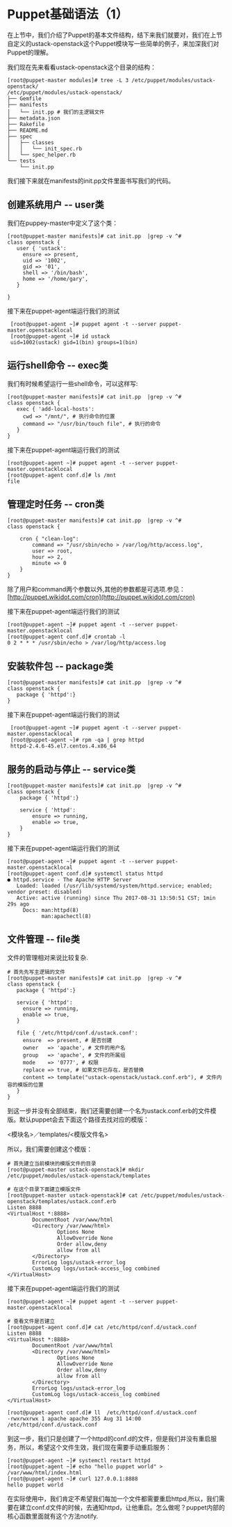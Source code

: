 # Puppet基础语法（1）

在上节中，我们介绍了Puppet的基本文件结构，结下来我们就要对，我们在上节自定义的ustack-openstack这个Puppet模块写一些简单的例子，来加深我们对Puppet的理解。

我们现在先来看看ustack-openstack这个目录的结构：

```
[root@puppet-master modules]# tree -L 3 /etc/puppet/modules/ustack-openstack/
/etc/puppet/modules/ustack-openstack/
├── Gemfile
├── manifests
│   └── init.pp # 我们的主逻辑文件
├── metadata.json
├── Rakefile
├── README.md
├── spec
│   ├── classes
│   │   └── init_spec.rb
│   └── spec_helper.rb
└── tests
    └── init.pp
```

我们接下来就在manifests的init.pp文件里面书写我们的代码。

## 创建系统用户 -- user类

我们在puppey-master中定义了这个类：

```
[root@puppet-master manifests]# cat init.pp  |grep -v ^#
class openstack {
   user { 'ustack':
     ensure => present,
     uid => '1002',
     gid => '01',
     shell => '/bin/bash',
     home => '/home/gary',
   }

}
```

接下来在puppet-agent端运行我们的测试

```
 [root@puppet-agent ~]# puppet agent -t --server puppet-master.openstacklocal
 [root@puppet-agent ~]# id ustack
 uid=1002(ustack) gid=1(bin) groups=1(bin)
```

## 运行shell命令 -- exec类

我们有时候希望运行一些shell命令，可以这样写:

```
[root@puppet-master manifests]# cat init.pp  |grep -v ^#
class openstack {
   exec { 'add-local-hosts':
     cwd => "/mnt/", # 执行命令的位置
     command => "/usr/bin/touch file", # 执行的命令
   }
}
```

接下来在puppet-agent端运行我们的测试

```
[root@puppet-agent ~]# puppet agent -t --server puppet-master.openstacklocal
[root@puppet-agent conf.d]# ls /mnt
file
```

## 管理定时任务 -- cron类

```
[root@puppet-master manifests]# cat init.pp  |grep -v ^#
class openstack {

    cron { "clean-log":
        command => "/usr/sbin/echo > /var/log/http/access.log",
        user => root,
        hour => 2,
        minute => 0
    }
}
```

除了用户和command两个参数以外,其他的参数都是可选项.参见：[http://puppet.wikidot.com/cron](http://puppet.wikidot.com/cron)

接下来在puppet-agent端运行我们的测试

```
[root@puppet-agent ~]# puppet agent -t --server puppet-master.openstacklocal
[root@puppet-agent conf.d]# crontab -l
0 2 * * * /usr/sbin/echo > /var/log/http/access.log
```

## 安装软件包 --  package类

```
[root@puppet-master manifests]# cat init.pp  |grep -v ^#
class openstack {
   package { 'httpd':}
}
```

接下来在puppet-agent端运行我们的测试

```
 [root@puppet-agent ~]# puppet agent -t --server puppet-master.openstacklocal
 [root@puppet-agent ~]# rpm -qa | grep httpd
 httpd-2.4.6-45.el7.centos.4.x86_64
```

## 服务的启动与停止 -- service类

```
[root@puppet-master manifests]# cat init.pp  |grep -v ^#
class openstack {
    package { 'httpd':}

    service { 'httpd':
        ensure => running,
        enable => true,
    }
}
```

接下来在puppet-agent端运行我们的测试

```
[root@puppet-agent ~]# puppet agent -t --server puppet-master.openstacklocal
[root@puppet-agent conf.d]# systemctl status httpd
● httpd.service - The Apache HTTP Server
   Loaded: loaded (/usr/lib/systemd/system/httpd.service; enabled; vendor preset: disabled)
   Active: active (running) since Thu 2017-08-31 13:50:51 CST; 1min 29s ago
     Docs: man:httpd(8)
           man:apachectl(8)
```

## 文件管理 -- file类

文件的管理相对来说比较复杂.

```
# 首先先写主逻辑的文件
[root@puppet-master manifests]# cat init.pp  |grep -v ^#
class openstack {
   package { 'httpd':}

   service { 'httpd':
     ensure => running,
     enable => true,
   }

   file { '/etc/httpd/conf.d/ustack.conf':
     ensure  => present, # 是否创建
     owner   => 'apache', # 文件的用户名
     group   => 'apache', # 文件的所属组
     mode    => '0777', # 权限
     replace => true, # 如果文件已存在，是否替换
     content => template("ustack-openstack/ustack.conf.erb"), # 文件内容的模版的位置
   }
}
```

到这一步并没有全部结束，我们还需要创建一个名为ustack.conf.erb的文件模版。默认puppet会去下面这个路径去找对应的模版：

&lt;模块名&gt;／templates/&lt;模版文件名&gt;

所以，我们需要创建这个模版：

```
# 首先建立当前模块的模版文件的目录
[root@puppet-master ustack-openstack]# mkdir /etc/puppet/modules/ustack-openstack/templates

# 在这个目录下面建立模版文件
[root@puppet-master ustack-openstack]# cat /etc/puppet/modules/ustack-openstack/templates/ustack.conf.erb
Listen 8888
<VirtualHost *:8888>
        DocumentRoot /var/www/html
        <Directory /var/www/html>
                Options None
                AllowOverride None
                Order allow,deny
                allow from all
        </Directory>
        ErrorLog logs/ustack-error_log
        CustomLog logs/ustack-access_log combined
</VirtualHost>
```

接下来在puppet-agent端运行我们的测试

```
[root@puppet-agent ~]# puppet agent -t --server puppet-master.openstacklocal

# 查看文件是否建立
[root@puppet-agent conf.d]# cat /etc/httpd/conf.d/ustack.conf
Listen 8888
<VirtualHost *:8888>
        DocumentRoot /var/www/html
        <Directory /var/www/html>
                Options None
                AllowOverride None
                Order allow,deny
                allow from all
        </Directory>
        ErrorLog logs/ustack-error_log
        CustomLog logs/ustack-access_log combined
</VirtualHost>

[root@puppet-agent conf.d]# ll  /etc/httpd/conf.d/ustack.conf
-rwxrwxrwx 1 apache apache 355 Aug 31 14:00 /etc/httpd/conf.d/ustack.conf
```

到这一步，我们只是创建了一个httpd的conf.d的文件，但是我们并没有重启服务，所以，希望这个文件生效，我们现在需要手动重启服务：

```
[root@puppet-agent ~]# systemctl restart httpd
[root@puppet-agent ~]# echo "hello puppet world" > /var/www/html/index.html
[root@puppet-agent ~]# curl 127.0.0.1:8888
hello puppet world
```

在实际使用中，我们肯定不希望我们每加一个文件都需要重启httpd,所以，我们需要在建立conf.d文件的时候，去通知httpd，让他重启。怎么做呢？puppet内部的核心函数里面就有这个方法notify.

